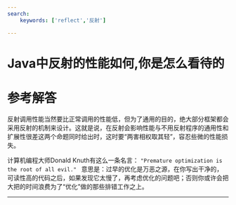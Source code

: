 ```yaml
---
search:
    keywords: ['reflect','反射']

---
```



# Java中反射的性能如何,你是怎么看待的

# 参考解答
反射调用性能当然要比正常调用的性能低，但为了通用的目的，绝大部分框架都会采用反射的机制来设计。这就是说，在反射会影响性能与不用反射程序的通用性和扩展性很差这两个命题同时给出时，这时要“两害相权取其轻”，容忍些微的性能损失。

计算机编程大师Donald Knuth有这么一条名言：
`
"Premature optimization is the root of all evil." 
`
意思是：过早的优化是万恶之源，在你写出干净的，可读性高的代码之后，如果发现它太慢了，再考虑优化的问题吧；否则你或许会把大把的时间浪费为了“优化”做的那些排错工作之上。

---
